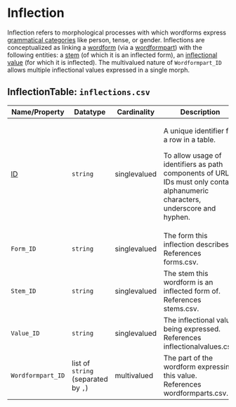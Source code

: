 # Inflection
Inflection refers to morphological processes with which wordforms express [grammatical categories](../inflectionalcategories) like person, tense, or gender.
Inflections are conceptualized as linking a [wordform](../wordforms) (via a [wordformpart](../wordformpart)) with the following entities: a [stem](../stems) (of which it is an inflected form), an [inflectional value](inflectionalvalues) (for which it is inflected).
The multivalued nature of `Wordformpart_ID` allows multiple inflectional values expressed in a single morph.

## InflectionTable: `inflections.csv`

Name/Property | Datatype | Cardinality | Description
 --- | --- | --- | --- 
[ID](http://cldf.clld.org/v1.0/terms.rdf#id) | `string` | singlevalued | <div> <p>A unique identifier for a row in a table.</p> <p> To allow usage of identifiers as path components of URLs IDs must only contain alphanumeric characters, underscore and hyphen. </p> </div> 
`Form_ID` | `string` | singlevalued | The form this inflection describes.<br>References forms.csv.
`Stem_ID` | `string` | singlevalued | The stem this wordform is an inflected form of.<br>References stems.csv.
`Value_ID` | `string` | singlevalued | The inflectional value being expressed.<br>References inflectionalvalues.csv.
`Wordformpart_ID` | list of `string` (separated by `,`) | multivalued | The part of the wordform expressing this value.<br>References wordformparts.csv.